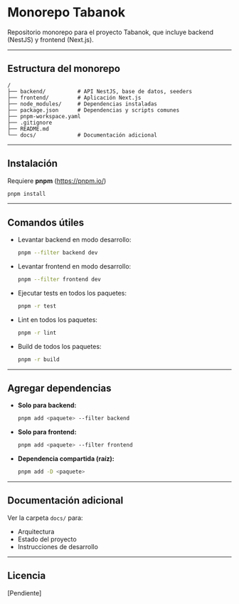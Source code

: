 # Monorepo Tabanok

Repositorio monorepo para el proyecto Tabanok, que incluye backend (NestJS) y frontend (Next.js).

---

## Estructura del monorepo

```
/
├── backend/          # API NestJS, base de datos, seeders
├── frontend/         # Aplicación Next.js
├── node_modules/     # Dependencias instaladas
├── package.json      # Dependencias y scripts comunes
├── pnpm-workspace.yaml
├── .gitignore
├── README.md
└── docs/             # Documentación adicional
```

---

## Instalación

Requiere **pnpm** (https://pnpm.io/)

```bash
pnpm install
```

---

## Comandos útiles

- Levantar backend en modo desarrollo:
  ```bash
  pnpm --filter backend dev
  ```
- Levantar frontend en modo desarrollo:
  ```bash
  pnpm --filter frontend dev
  ```
- Ejecutar tests en todos los paquetes:
  ```bash
  pnpm -r test
  ```
- Lint en todos los paquetes:
  ```bash
  pnpm -r lint
  ```
- Build de todos los paquetes:
  ```bash
  pnpm -r build
  ```

---

## Agregar dependencias

- **Solo para backend:**
  ```bash
  pnpm add <paquete> --filter backend
  ```
- **Solo para frontend:**
  ```bash
  pnpm add <paquete> --filter frontend
  ```
- **Dependencia compartida (raíz):**
  ```bash
  pnpm add -D <paquete>
  ```

---

## Documentación adicional

Ver la carpeta `docs/` para:
- Arquitectura
- Estado del proyecto
- Instrucciones de desarrollo

---

## Licencia

[Pendiente]
